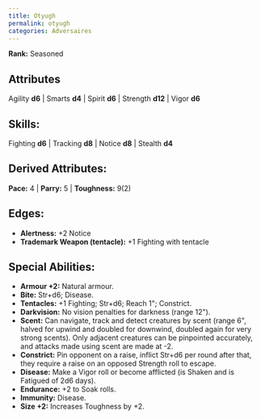 ```yaml
---
title: Otyugh
permalink: otyugh
categories: Adversaires
---
```

**Rank:** Seasoned

## Attributes
Agility **d6** | Smarts **d4** | Spirit **d6** | Strength **d12** | Vigor **d6**

## Skills:
Fighting **d6** | Tracking **d8** | Notice **d8** | Stealth **d4**

## Derived Attributes:
**Pace:** 4 | **Parry:** 5 | **Toughness:** 9(2)

## Edges: 
- **Alertness:** +2 Notice
- **Trademark Weapon (tentacle):** +1 Fighting with tentacle

## Special Abilities:
- **Armour +2:** Natural armour.
- **Bite:** Str+d6; Disease.
- **Tentacles:** +1 Fighting; Str+d6; Reach 1"; Constrict.
- **Darkvision:** No vision penalties for darkness (range 12").
- **Scent:** Can navigate, track and detect creatures by scent (range 6", halved for upwind and doubled for downwind, doubled again for very strong scents). Only adjacent creatures can be pinpointed accurately, and attacks made using scent are made at -2.
- **Constrict:** Pin opponent on a raise, inflict Str+d6 per round after that, they require a raise on an opposed Strength roll to escape.
- **Disease:** Make a Vigor roll or become afflicted (is Shaken and is Fatigued of 2d6 days).
- **Endurance:** +2 to Soak rolls.
- **Immunity:** Disease.
- **Size +2:** Increases Toughness by +2.

